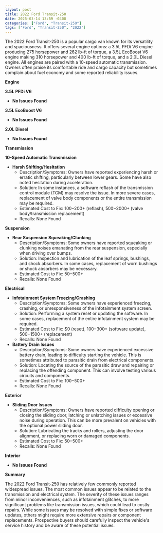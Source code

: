 ```yaml
---
layout: post
title: 2022 Ford Transit-250
date: 2025-03-14 13:59 -0400
categories: ["Ford", "Transit-250"]
tags: ["Ford", "Transit-250", "2022"]
---
```

The 2022 Ford Transit-250 is a popular cargo van known for its versatility and spaciousness. It offers several engine options: a 3.5L PFDi V6 engine producing 275 horsepower and 262 lb-ft of torque, a 3.5L EcoBoost V6 engine making 310 horsepower and 400 lb-ft of torque, and a 2.0L Diesel engine. All engines are paired with a 10-speed automatic transmission. Owners often praise its comfortable ride and cargo capacity but sometimes complain about fuel economy and some reported reliability issues.

**Engine**

**3.5L PFDi V6**

*   **No Issues Found**

**3.5L EcoBoost V6**

*   **No Issues Found**

**2.0L Diesel**

*   **No Issues Found**

**Transmission**

**10-Speed Automatic Transmission**

*   **Harsh Shifting/Hesitation**
    *   Description/Symptoms: Owners have reported experiencing harsh or erratic shifting, particularly between lower gears. Some have also noted hesitation during acceleration.
    *   Solution: In some instances, a software reflash of the transmission control module (TCM) may resolve the issue. In more severe cases, replacement of valve body components or the entire transmission may be required.
    *   Estimated Cost to Fix: $100-$200+ (reflash), $500-$2000+ (valve body/transmission replacement)
    *   Recalls: None Found

**Suspension**

*   **Rear Suspension Squeaking/Clunking**
    *   Description/Symptoms: Some owners have reported squeaking or clunking noises emanating from the rear suspension, especially when driving over bumps.
    *   Solution: Inspection and lubrication of the leaf springs, bushings, and shock absorbers. In some cases, replacement of worn bushings or shock absorbers may be necessary.
    *   Estimated Cost to Fix: $50-$500+
    *   Recalls: None Found

**Electrical**

*   **Infotainment System Freezing/Crashing**
    *   Description/Symptoms: Some owners have experienced freezing, crashing, or unresponsiveness of the infotainment system screen.
    *   Solution: Performing a system reset or updating the software. In some cases, replacement of the entire infotainment system may be required.
    *   Estimated Cost to Fix: $0 (reset), $100-$300+ (software update), $500-$1500+ (replacement)
    *   Recalls: None Found
*   **Battery Drain Issues**
    *   Description/Symptoms: Some owners have experienced excessive battery drain, leading to difficulty starting the vehicle. This is sometimes attributed to parasitic drain from electrical components.
    *   Solution: Locating the source of the parasitic draw and repairing or replacing the offending component. This can involve testing various circuits and components.
    *   Estimated Cost to Fix: $100-$500+
    *   Recalls: None Found

**Exterior**

*   **Sliding Door Issues**
    *   Description/Symptoms: Owners have reported difficulty opening or closing the sliding door, latching or unlatching issues or excessive noise during operation. This can be more prevalent on vehicles with the optional power sliding door.
    *   Solution: Lubricating the tracks and rollers, adjusting the door alignment, or replacing worn or damaged components.
    *   Estimated Cost to Fix: $50-$500+
    *   Recalls: None Found

**Interior**

*   **No Issues Found**

**Summary**

The 2022 Ford Transit-250 has relatively few commonly reported widespread issues. The most common issues appear to be related to the transmission and electrical system. The severity of these issues ranges from minor inconveniences, such as infotainment glitches, to more significant problems like transmission issues, which could lead to costly repairs. While some issues may be resolved with simple fixes or software updates, others might require more extensive repairs or component replacements. Prospective buyers should carefully inspect the vehicle's service history and be aware of these potential issues.

